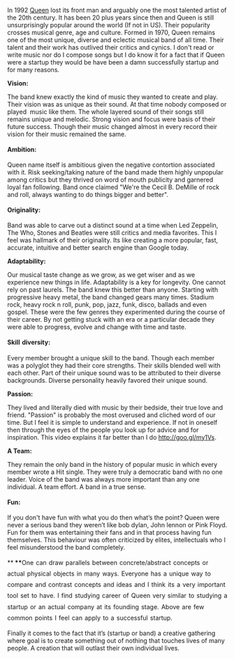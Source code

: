 <!--
{
  "layout": "article",
  "title": "Queen and Startup",
  "date": "2012-12-30T18:04:25-08:00",
  "tags": [
    "startups"
  ],
  "excerpt": "If Queen were a startup they would be have been a damn successfully startup and for many reasons"
}
-->


In 1992 <a href="http://en.wikipedia.org/wiki/Queen_(band)">Queen</a> lost its front man and arguably one the most talented artist of the 20th century. It has been 20 plus years since then and Queen is still unsurprisingly popular around the world (If not in US). Their popularity crosses musical genre, age and culture. Formed in 1970, Queen remains one of the most unique, diverse and eclectic musical band of all time. Their talent and their work has outlived their critics and cynics. I don't read or write music nor do I compose songs but I do know it for a fact that if Queen were a startup they would be have been a damn successfully startup and for many reasons.


**Vision:**

<span>The band knew exactly the kind of music they wanted to create and play. Their vision was as unique as their sound. At that time nobody composed or played &nbsp;music like them. The whole layered sound of their songs still remains unique and melodic. Strong vision and focus were basis of their future success. Though their music changed almost in every record their vision for their music remained the same.</span>

**<span style="line-height: 1.8; word-spacing: 0.1em;">Ambition:</span>**

<span>Queen name itself is ambitious given the negative contortion associated with it. Risk seeking/taking nature of the band made them highly unpopular among critics but they thrived on word of mouth publicity and garnered loyal fan following. Band once claimed "We're the Cecil B. DeMille of rock and roll, always wanting to do things bigger and better".</span>

**<span style="line-height: 1.8; word-spacing: 0.1em;">Originality:</span>**

<span>Band was able to carve out a distinct sound at a time when Led Zeppelin, The Who, Stones and Beatles were still critics and media favorites. This I feel was hallmark of their originality. Its like creating a more popular, fast, accurate, intuitive and better search engine than Google today.</span>


**Adaptability:**

<span>Our musical taste change as we grow, as we get wiser and as we experience new things in life. Adaptability is a key for longevity. One cannot rely on past laurels. The band knew this better than anyone. Starting with progressive heavy metal, the band changed gears many times. Stadium rock, heavy rock n roll, punk, pop, jazz, funk, disco, ballads and even gospel. These were the few genres they experimented during the course of their career. By not getting stuck with an era or a particular decade they were able to progress, evolve and change with time and taste.</span>

**<span style="line-height: 1.8; word-spacing: 0.1em;">Skill diversity:</span>**

<span>Every member brought a unique skill to the band. Though each member was a polyglot they had their core strengths. Their skills blended well with each other. Part of their unique sound was to be attributed to their diverse backgrounds. Diverse personality heavily favored their unique sound.</span>


**Passion:**

<span>They lived and literally died with music by their bedside, their true love and friend. "Passion" is probably the most overused and cliched word of our time. But I feel it is simple to understand and experience. If not in oneself then through the eyes of the people you look up for advice and for inspiration. This video explains it far better than I do&nbsp;</span>[<span>http://goo.gl/my1Vs</span>](http://goo.gl/my1Vs)<span>.</span>


**A Team:**

<span>They remain the only band in the history of popular music in which every member wrote a Hit single. They were truly a democratic band with no one leader. Voice of the band was always more important than any one individual. A team effort. A band in a true sense.</span>

**<span style="line-height: 1.8; word-spacing: 0.1em;">Fun:</span>**

<span>If you don't have fun with what you do then what&rsquo;s the point? Queen were never a serious band they weren&rsquo;t like bob dylan, John lennon or Pink Floyd. Fun for them was entertaining their fans and in that process having fun themselves. This behaviour was often criticized by elites, intellectuals who I feel misunderstood the band completely.</span>

**<strong>
**</strong><span style="line-height: 1.8; word-spacing: 0.1em;">One can draw parallels between concrete/abstract concepts or actual physical objects in many ways. Everyone has a unique way to compare and contrast concepts and ideas and I think its a very important tool set to have. I find studying career of Queen very similar to studying a startup or an actual company at its founding stage. Above are few common points I feel can apply to a successful startup.</span>

Finally it comes to the fact that it&rsquo;s (startup or band) a creative gathering where goal is to create something out of nothing that touches lives of many people. A creation that will outlast their own individual lives.

